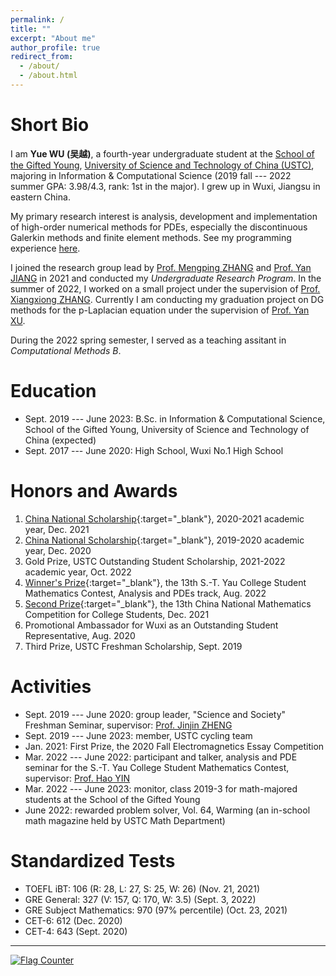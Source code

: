 ```yaml
---
permalink: /
title: ""
excerpt: "About me"
author_profile: true
redirect_from: 
  - /about/
  - /about.html
---
```



Short Bio
===

I am **Yue WU (吴越)**, a fourth-year undergraduate student at the [School of the Gifted Young](http://en.scgy.ustc.edu.cn/), [University of Science and Technology of China (USTC)](http://en.ustc.edu.cn/), majoring in Information & Computational Science (2019 fall --- 2022 summer GPA: 3.98/4.3, rank: 1st in the major). I grew up in Wuxi, Jiangsu in eastern China. 

My primary research interest is analysis, development and implementation of high-order numerical methods for PDEs, especially the discontinuous Galerkin methods and finite element methods. See my programming experience [here](/research_red/). 

I joined the research group lead by [Prof. Mengping ZHANG](https://dsxt.ustc.edu.cn/zj_ywjs.asp?zzid=860) and [Prof. Yan JIANG](http://staff.ustc.edu.cn/~jiangy/index.html) in 2021 and conducted my *Undergraduate Research Program*. In the summer of 2022, I worked on a small project under the supervision of [Prof. Xiangxiong ZHANG](https://www.math.purdue.edu/~zhan1966/index.html). Currently I am conducting my graduation project on DG methods for the p-Laplacian equation under the supervision of [Prof. Yan XU](https://faculty.ustc.edu.cn/yxu). 

During the 2022 spring semester, I served as a teaching assitant in *Computational Methods B*. 

Education
===

* Sept. 2019 --- June 2023: B.Sc. in Information & Computational Science, School of the Gifted Young, University of Science and Technology of China (expected) 
* Sept. 2017 --- June 2020: High School, Wuxi No.1 High School 

Honors and Awards
===

1. [China National Scholarship](../files/awards/2021-national-sch.jpg){:target="_blank"}, 2020-2021 academic year, Dec. 2021 
2. [China National Scholarship](../files/awards/2020-national-sch.jpg){:target="_blank"}, 2019-2020 academic year, Dec. 2020 
3. Gold Prize, USTC Outstanding Student Scholarship, 2021-2022 academic year, Oct. 2022 
4. [Winner's Prize](../files/awards/Yau-contest.jpg){:target="_blank"}, the 13th S.-T. Yau College Student Mathematics Contest, Analysis and PDEs track, Aug. 2022 
5. [Second Prize](../files/awards/CMC.jpg){:target="_blank"}, the 13th China National Mathematics Competition for College Students, Dec. 2021 
6. Promotional Ambassador for Wuxi as an Outstanding Student Representative, Aug. 2020 
7. Third Prize, USTC Freshman Scholarship, Sept. 2019 


Activities
===

* Sept. 2019 --- June 2020: group leader, "Science and Society" Freshman Seminar, supervisor: [Prof. Jinjin ZHENG](http://staff.ustc.edu.cn/~jjzheng/) 
* Sept. 2019 --- June 2023: member, USTC cycling team 
* Jan. 2021: First Prize, the 2020 Fall Electromagnetics Essay Competition 
* Mar. 2022 --- June 2022: participant and talker, analysis and PDE seminar for the S.-T. Yau College Student Mathematics Contest, supervisor: [Prof. Hao YIN](http://staff.ustc.edu.cn/~haoyin/) 
* Mar. 2022 --- June 2023: monitor, class 2019-3 for math-majored students at the School of the Gifted Young 
* June 2022: rewarded problem solver, Vol. 64, Warming (an in-school math magazine held by USTC Math Department) 


Standardized Tests
===

* TOEFL iBT: 106 (R: 28, L: 27, S: 25, W: 26) (Nov. 21, 2021) 
* GRE General: 327 (V: 157, Q: 170, W: 3.5) (Sept. 3, 2022) 
* GRE Subject Mathematics: 970 (97% percentile) (Oct. 23, 2021) 
* CET-6: 612 (Dec. 2020) 
* CET-4: 643 (Sept. 2020) 

---

<a href="https://info.flagcounter.com/21GO"><img src="https://s01.flagcounter.com/map/21GO/size_s/txt_000000/border_CCCCCC/pageviews_1/viewers_0/flags_0/" alt="Flag Counter" border="0"></a>
